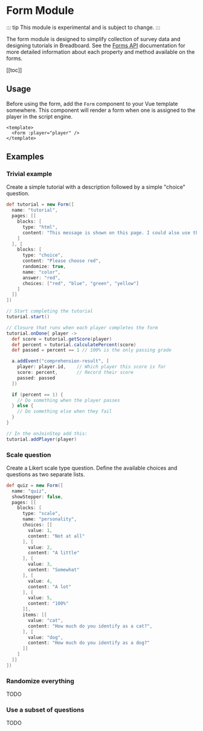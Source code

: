 # Form Module

::: tip
This module is experimental and is subject to change.
:::

The form module is designed to simplify collection of survey data and designing 
tutorials in Breadboard. See the [Forms API](../api/modules/form) documentation for more detailed information about each property and method available on the forms.

[[toc]]

## Usage
Before using the form, add the `Form` component to your Vue template somewhere. 
This component will render a form when one is assigned to the player in the 
script engine.

```vue
<template>
  <Form :player="player" />
</template>
```

## Examples
### Trivial example
Create a simple tutorial with a description followed by a simple "choice"
question.
```groovy
def tutorial = new Form([
  name: "tutorial",
  pages: [[
    blocks: [
      type: "html",
      content: "This message is shown on this page. I could also use the `contentKey` property instead to use content written with the content dialog."
    ]
  ], [
    blocks: [
      type: "choice",
      content: "Please choose red",
      randomize: true,
      name: "color",
      answer: "red",
      choices: ["red", "blue", "green", "yellow"]
    ]
  ]]
])

// Start completing the tutorial
tutorial.start()

// Closure that runs when each player completes the form
tutorial.onDone{ player ->
  def score = tutorial.getScore(player)
  def percent = tutorial.calculatePercent(score)
  def passed = percent == 1 // 100% is the only passing grade

  a.addEvent("comprehension-result", [
    player: player.id,    // Which player this score is for
    score: percent,       // Record their score
    passed: passed 
  ])

  if (percent == 1) {
    // Do something when the player passes
  } else {
    // Do something else when they fail
  }
}

// In the onJoinStep add this:
tutorial.addPlayer(player)

```


### Scale question
Create a Likert scale type question. Define the available choices and questions
as two separate lists.

```groovy
def quiz = new Form([
  name: "quiz",
  showStepper: false,
  pages: [[
    blocks: [
      type: "scale",
      name: "personality",
      choices: [[
        value: 1,
        content: "Not at all"
      ], [
        value: 2,
        content: "A little"
      ], [
        value: 3,
        content: "Somewhat"
      ], [
        value: 4,
        content: "A lot"
      ], [
        value: 5,
        content: "100%"
      ]],
      items: [[
        value: "cat",
        content: "How much do you identify as a cat?",
      ], [
        value: "dog",
        content: "How much do you identify as a dog?"
      ]]
    ]
  ]]
])
```


### Randomize everything
TODO

### Use a subset of questions
TODO